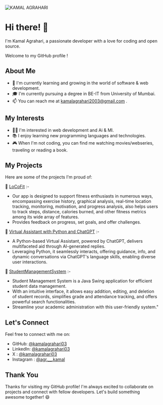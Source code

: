 <p align="left"> <img src="https://komarev.com/ghpvc/?username=kamalagrahari03&label=Profile%20views&color=0e75b6&style=flat" alt="KAMAL AGRAHARI" /> </p>


# Hi there! 👋

I'm Kamal Agrahari, a passionate developer with a love for coding and open source.

Welcome to my GitHub profile !

## About Me

- 🌱 I'm currently learning and growing in the world of software & web development.
- 🎓 I'm currently pursuing a degree in BE-IT from University of Mumbai.
- 📫 You can reach me at kamalagrahari2003@gmail.com .

## My Interests

- 👩‍💻 I'm interested in web development and Ai & Ml.
- 📚 I enjoy learning new programming languages and technologies.
- 🎮 When I'm not coding, you can find me watching movies/webseries, traveling or reading a book.

## My Projects

Here are some of the projects I'm proud of:

🚀 [LoCoFit](https://github.com/kamalagrahari03/LoCoFit) :-

- Our app is designed to support fitness enthusiasts in numerous ways, encompassing exercise history,
  graphical analysis, real-time location tracking, monitoring, motivation, and progress analysis,
  also helps users to track steps, distance, calories burned, and other fitness metrics among its wide array of features.
- Provides feedback on progress, set goals, and offer challenges.

🚀 [Virtual Assistant with Python and ChatGPT](https://github.com/kamalagrahari03/Virtual-Assistant-with-Python-and-ChatGPT) :-
-  A Python-based Virtual Assistant, powered by ChatGPT, delivers multifaceted aid through AI-generated replies.
-  Leveraging Python, it seamlessly interacts, offering guidance, info, and dynamic conversations via ChatGPT's language skills, enabling diverse user interactions.

🚀 [StudentManagementSystem](https://github.com/kamalagrahari03/StudentManagementSystem) :-
-  Student Management System is a Java Swing application for efficient student data management.
-  With an intuitive interface, it allows easy addition, editing, and deletion of student records, simplifies grade and attendance tracking, and offers powerful search functionalities.
-  Streamline your academic administration with this user-friendly system."
 

    
## Let's Connect

Feel free to connect with me on:

- GitHub: [@kamalagrahari03](https://github.com/kamalagrahari03)
- LinkedIn: [@kamalagrahari03](www.linkedin.com/in/kamalagrahari03)
-  X : [@kamalagrahari03](https://twitter.com/kamalagrahari03)
- Instagram : [@agr.__.kamal](https://www.instagram.com/agr.__.kamal/)
## Thank You

Thanks for visiting my GitHub profile! I'm always excited to collaborate on projects and connect with fellow developers. Let's build something awesome together! 😄


